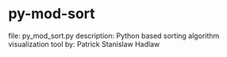 # py-mod-sort
file: py_mod_sort.py
description: Python based sorting algorithm visualization tool
by: Patrick Stanislaw Hadlaw
